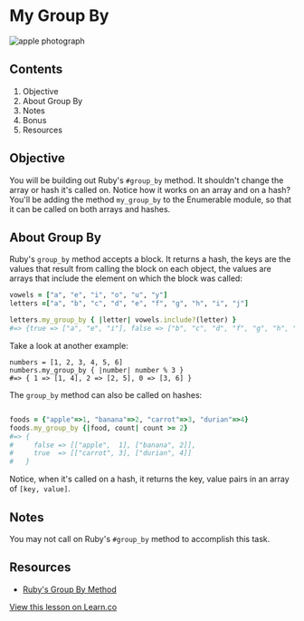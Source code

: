 

# My Group By

![apple photograph](https://s3-us-west-2.amazonaws.com/web-dev-readme-photos/cs/apple.jpg)

## Contents

1. Objective
2. About Group By
3. Notes
4. Bonus
5. Resources

## Objective

You will be building out Ruby's `#group_by` method. It shouldn't change the array or hash it's called on. Notice how it works on an array and on a hash? You'll be adding the method `my_group_by` to the Enumerable module, so that it can be called on both arrays and hashes.

## About Group By

Ruby's `group_by` method accepts a block. It returns a hash, the keys are the values that result from calling the block on each object, the values are arrays that include the element on which the block was called:

```ruby
vowels = ["a", "e", "i", "o", "u", "y"]
letters =["a", "b", "c", "d", "e", "f", "g", "h", "i", "j"]

letters.my_group_by { |letter| vowels.include?(letter) }
#=> {true => ["a", "e", "i"], false => ["b", "c", "d", "f", "g", "h", "j"]}
```

Take a look at another example:

```
numbers = [1, 2, 3, 4, 5, 6]
numbers.my_group_by { |number| number % 3 }
#=> { 1 => [1, 4], 2 => [2, 5], 0 => [3, 6] }
```

The `group_by` method can also be called on hashes:

```ruby

foods = {"apple"=>1, "banana"=>2, "carrot"=>3, "durian"=>4}
foods.my_group_by {|food, count| count >= 2}
#=> {
#     false => [["apple",  1], ["banana", 2]], 
#     true  => [["carrot", 3], ["durian", 4]]
#   }
```

Notice, when it's called on a hash, it returns the key, value pairs in an array of `[key, value]`.

## Notes

You may not call on Ruby's `#group_by` method to accomplish this task.

## Resources

* [Ruby's Group By Method](http://ruby-doc.org/core-2.2.1/Enumerable.html#method-i-group_by)

<a href='https://learn.co/lessons/my-group-by' data-visibility='hidden'>View this lesson on Learn.co</a>
